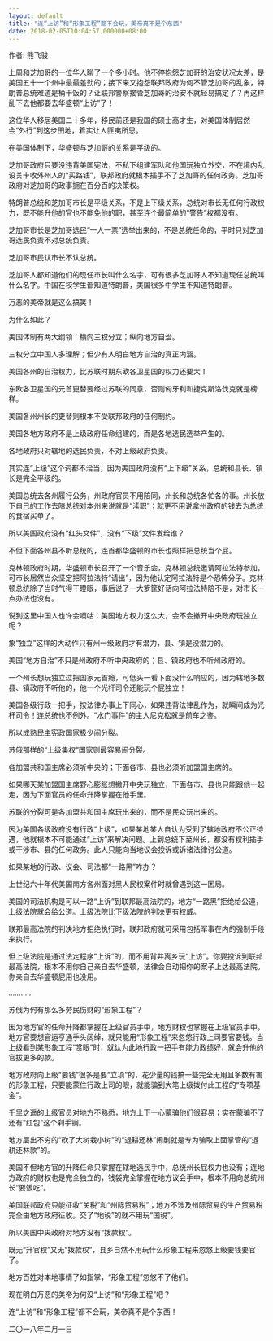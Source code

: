 ```yaml
---
layout: default
title: "连“上访”和“形象工程”都不会玩，美帝真不是个东西"
date: 2018-02-05T10:04:57.000000+08:00
---
```


作者: 熊飞骏

上周和芝加哥的一位华人聊了一个多小时。他不停抱怨芝加哥的治安状况太差，是美国五十一个州中最最差劲的；接下来又抱怨联邦政府为何不管芝加哥的乱象，特朗普总统难道是桶干饭的？让联邦警察接管芝加哥的治安不就轻易搞定了？再这样乱下去他都要去华盛顿“上访”了！

这位华人移居美国二十多年，移民前还是我国的硕士高才生，对美国体制居然会“外行”到这步田地，着实让人匪夷所思。

在美国体制下，华盛顿与芝加哥的关系是平级的。

芝加哥政府只要没违背美国宪法，不私下组建军队和他国玩独立外交，不在境内乱设关卡收外州人的“买路钱”，联邦政府就根本插手不了芝加哥的任何政务。芝加哥政府对芝加哥的政事拥在百分百的决策权。

特朗普总统和芝加哥市长是平级关系，不是上下级关系，总统对市长无任何行政权力，既不能升他的官也不能免他的职，甚至连个最简单的“警告”权都没有。

芝加哥市长是芝加哥选民“一人一票”选举出来的，不是总统任命的，平时只对芝加哥选民负责不对总统负责。

芝加哥市民认市长不认总统。

芝加哥人都知道他们的现任市长叫什么名字，可有很多芝加哥人不知道现任总统叫什么名字。中国在校学生都知道特朗普，美国很多中学生不知道特朗普。

万恶的美帝就是这么搞笑！

为什么如此？

美国体制有两大纲领：横向三权分立；纵向地方自治。

三权分立中国人多理解；但少有人明白地方自治的真正内涵。

美国各州的自治权力，比苏联时期东欧各卫星国的权力还要大！

东欧各卫星国的元首更替要经过苏联的同意，否则匈牙利和捷克斯洛伐克就是榜样。

美国各州州长的更替则根本不受联邦政府的任何制约。

美国各地方政府不是上级政府任命组建的，而是各地选民选举产生的。

各地政府只对辖地的选民负责，不对上级政府负责。

其实连“上级”这个词都不洽当，因为美国政府没有“上下级”关系，总统和县长、镇长是完全平级的。

美国总统去各州履行公务，州政府官员不用陪同，州长和总统各忙各的事。州长放下自己的工作去陪总统对本州来说就是“渎职”；就更不用说拿州政府的钱去为总统的食宿买单了。

所以美国政府没有“红头文件”，没有“下级”文件发给谁？

不但下面各州县不听总统的，连首都华盛顿的市长也照样把总统当个屁。

克林顿政府时期，华盛顿市长召开了一个音乐会，克林顿总统邀请阿拉法特参加。可市长居然当众坚定把阿拉法特“请出”，因为他认定阿拉法特是个恐怖分子。克林顿总统除了当时气得干瞪眼，事后说了一大箩筐好话向阿拉法特陪不是，对市长一点办法也没有。

说到这里中国人也许会嘀咕：美国地方权力这么大，会不会撇开中央政府玩独立呢？

象“独立”这样的大动作只有州一级政府才有潜力，县、镇是没潜力的。

美国“地方自治”不只是州政府不听中央政府的；县、镇政府也不听州政府的。

一个州长想玩独立过把国家元首瘾，可低头一看下面没什么响应的，因为辖地多数县、镇政府不听他的，他一个光杆司令还能玩个屁独立！

美国各级行政一把手，按法律办事上下同心，如果违背法律乱作为，就瞬间成为光杆司令！连总统也不例外。“水门事件”的主人尼克松就是前车之鉴。

所以成熟民主宪政国家极少闹分裂。

苏俄那样的“上级集权”国家则最容易闹分裂。

各加盟共和国主席必须听中央的；下面各市、县也必须听加盟国主席的。

如果哪天某加盟国主席野心膨胀想撇开中央玩独立，下面各市、县也只能跟他一起走，因为下面官员的任命升降掌握在他手里。

苏联的分裂可是各加盟共和国主席玩出来的，而不是民众玩出来的。

因为美国各级政府没有行政“上级”，如果某地某人自认为受到了辖地政府不公正待遇，他就根本不可能通过“上访”来解决问题。上到总统下至州长，都没有权利插手或干涉市、县的任何政务。此人只能向当地议会投诉或诉诸法律讨公道。

如果某地的行政、议会、司法都“一路黑”咋办？

上世纪六十年代美国南方各州面对黑人民权案件时就曾遇到这一困局。

美国的司法机构是可以一路“上诉”到联邦最高法院的，地方“一路黑”拒绝给公道，上级法院就会给公道。上级法院比下级法院的判决更有权威。

联邦最高法院的判决地方拒绝执行时，联邦政府就可采用包括军事在内的强制手段来执行。

但上级法院是通过法定程序“上诉”的，而不用背井离乡玩“上访”。你要投诉到联邦最高法院，根本不用你自己亲自去华盛顿，法律会自动把你的案子上达最高法院。你亲自去华盛顿屁用也没用。

…………

苏俄为何有那么多劳民伤财的“形象工程”？

因为地方官的任命升降都掌握在上级官员手中，地方财权也掌握在上级官员手中。地方官要想官运亨通手头阔绰，就只能用“形象工程”来忽悠行政上司要官要钱。当上级看到某形象工程“赏眼”时，就认为此地行政一把手有能力政绩好，就会升他的官拔更多的款。

地方政府向上级“要钱”很多是要“立项”的，花少量的钱搞一些完全无用且多数有害的形象工程，只要能蒙住行政上司的眼，就能骗到大笔上级拨付此工程的“专项基金”。

千里之遥的上级官员对地方不熟悉，地方上下一心蒙骗他们很容易；实在蒙骗不了还有“红包”这个刹手锏。

地方层出不穷的“砍了大树栽小树”的“退耕还林”闹剧就是专为骗取上面掌管的“退耕还林款”的。

美国不但地方官的升降任命只掌握在辖地选民手中，总统州长屁权力也没有；连地方政府的财权也是完全独立的，钱袋完全掌握在地方议会手中，根本不用向总统州长“要饭吃”。

美国联邦政府只能征收“关税”和“州际贸易税”；地方不涉及州际贸易的生产贸易税完全由地方政府征收。交了“地税”的就不用玩“国税”。

所以美国中央政府对地方没有“拨款权”。

既无“升官权”又无“拨款权”，县乡自然不用玩什么形象工程来忽悠上级要钱要官了。

地方百姓对本地事情了如指掌，“形象工程”忽悠不了他们。

现在明白万恶的美帝为何没“上访”和“形象工程”吧？

连“上访”和“形象工程”都不会玩，美帝真不是个东西！

二〇一八年二月一日

